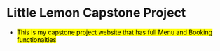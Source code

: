 # Little Lemon Capstone Project<a name="TOP"></a>
- <mark>This is my capstone project website that has full Menu and Booking functionalties<mark>

